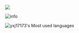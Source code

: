 ![](https://visitor-badge.glitch.me/badge?page_id=yxj17173.readme)

![info](https://github-readme-stats.vercel.app/api?username=yxj17173&show_icons=true&count_private=true&hide=prs&theme=default_repocard)

![yxj17173's Most used languages](https://github-readme-stats.vercel.app/api/top-langs/?username=yxj17173&layout=compact&hide_border=true&langs_count=10)
